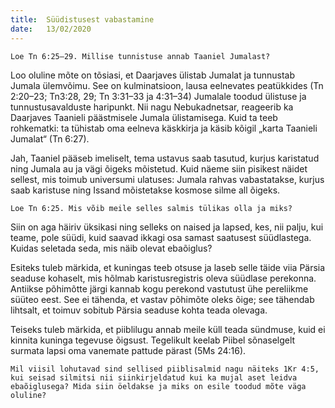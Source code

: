 ```yaml
---
title:  Süüdistusest vabastamine
date:   13/02/2020
---
```


`Loe Tn 6:25–29. Millise tunnistuse annab Taaniel Jumalast?`

Loo oluline mõte on tõsiasi, et Daarjaves ülistab Jumalat ja tunnustab Jumala ülemvõimu. See on kulminatsioon, lausa eelnevates peatükkides (Tn 2:20–23; Tn3:28, 29; Tn 3:31–33 ja 4:31–34) Jumalale toodud ülistuse ja tunnustusavalduste haripunkt. Nii nagu Nebukadnetsar, reageerib ka Daarjaves Taanieli päästmisele Jumala ülistamisega. Kuid ta teeb rohkematki: ta tühistab oma eelneva käskkirja ja käsib kõigil „karta Taanieli Jumalat“ (Tn 6:27).

Jah, Taaniel pääseb imeliselt, tema ustavus saab tasutud, kurjus karistatud ning Jumala au ja vägi õigeks mõistetud. Kuid näeme siin pisikest näidet sellest, mis toimub universumi ulatuses: Jumala rahvas vabastatakse, kurjus saab karistuse ning Issand mõistetakse kosmose silme all õigeks.

`Loe Tn 6:25. Mis võib meile selles salmis tülikas olla ja miks?`

Siin on aga häiriv üksikasi ning selleks on naised ja lapsed, kes, nii palju, kui teame, pole süüdi, kuid saavad ikkagi osa samast saatusest süüdlastega. Kuidas seletada seda, mis näib olevat ebaõiglus?

Esiteks tuleb märkida, et kuningas teeb otsuse ja laseb selle täide viia Pärsia seaduse kohaselt, mis hõlmab karistusregistris oleva süüdlase perekonna. Antiikse põhimõtte järgi kannab kogu perekond vastutust ühe pereliikme süüteo eest. See ei tähenda, et vastav põhimõte oleks õige; see tähendab lihtsalt, et toimuv sobitub Pärsia seaduse kohta teada olevaga.

Teiseks tuleb märkida, et piiblilugu annab meile küll teada sündmuse, kuid ei kinnita kuninga tegevuse õigsust. Tegelikult keelab Piibel sõnaselgelt surmata lapsi oma vanemate pattude pärast (5Ms 24:16).

`Mil viisil lohutavad sind sellised piiblisalmid nagu näiteks 1Kr 4:5, kui seisad silmitsi nii siinkirjeldatud kui ka mujal aset leidva ebaõiglusega? Mida siin öeldakse ja miks on esile toodud mõte väga oluline?`

